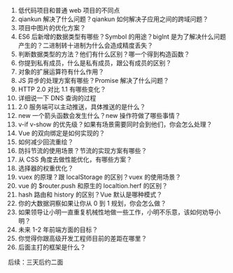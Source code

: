 1. 低代码项目和普通 web 项目的不同点
2. qiankun 解决了什么问题？qiankun 如何解决子应用之间的跨域问题？
3. 项目中图片的优化方案？
4. ES6 后新增的数据类型有哪些？Symbol 的用途？bigInt 是为了解决什么问题产生的？二进制转十进制为什么会造成精度丢失？
5. 判断数据类型的方法？他们有什么区别？哪一个得到构造函数？
6. 你提到私有成员，什么是私有成员，跟公有成员的区别？
7. 对象的扩展运算符有什么作用？
8. JS 异步的处理方案有哪些？Promise 解决了什么问题？
9. HTTP 2.0 对比 1.1 有哪些变化？
10. 详细说一下 DNS 查询的过程
11. 2.0 服务端可以主动推送，具体推送的是什么？
12. new 一个箭头函数会发生什么？new 操作符做了哪些事情？
13. v-if v-show 的优先级？如果有场景需要同时会到他们，你会怎么处理？
14. Vue 的双向绑定是如何实现的？
15. 如何减少回流重绘？
16. 防抖节流的使用场景？节流的实现方案有哪些？
17. 从 CSS 角度去做性能优化，有哪些方案？
18. 选择器的权重优化？
19. vuex 的原理？跟 localStorage 的区别？vuex 的使用场景？
20. vue 的 $router.push 和原生的 localtion.herf 的区别？
21. hash 路由和 history 的区别？Vue 默认是哪种模式？
22. 你的大数据洞察如果让你从 0 到 1 规划，你会怎么做？
23. 如果领导让小明一直重复机械性地做一些工作，小明不乐意，该如何劝导小明？
24. 未来 1-2 年前端方面的目标？
25. 你觉得你跟高级开发工程师目前的差距在哪里？
26. 后面主打的框架是什么？

后续：三天后约二面

